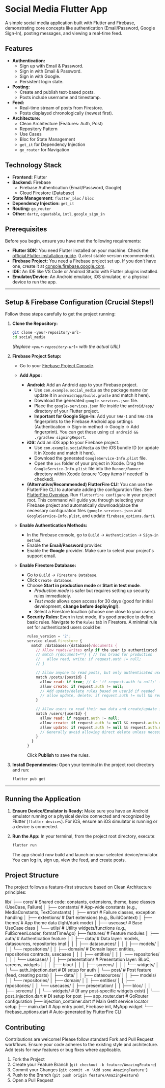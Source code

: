 # Social Media Flutter App

A simple social media application built with Flutter and Firebase, demonstrating core concepts like authentication (Email/Password, Google Sign-In), posting messages, and viewing a real-time feed.

## Features

*   **Authentication:**
    *   Sign up with Email & Password.
    *   Sign in with Email & Password.
    *   Sign in with Google.
    *   Persistent login state.
*   **Posting:**
    *   Create and publish text-based posts.
    *   Posts include username and timestamp.
*   **Feed:**
    *   Real-time stream of posts from Firestore.
    *   Posts displayed chronologically (newest first).
*   **Architecture:**
    *   Clean Architecture (Features: Auth, Post)
    *   Repository Pattern
    *   Use Cases
    *   Bloc for State Management
    *   `get_it` for Dependency Injection
    *   `go_router` for Navigation

## Technology Stack

*   **Frontend:** Flutter
*   **Backend:** Firebase
    *   Firebase Authentication (Email/Password, Google)
    *   Cloud Firestore (Database)
*   **State Management:** `flutter_bloc` / `bloc`
*   **Dependency Injection:** `get_it`
*   **Routing:** `go_router`
*   **Other:** `dartz`, `equatable`, `intl`, `google_sign_in`


## Prerequisites

Before you begin, ensure you have met the following requirements:

*   **Flutter SDK:** You need Flutter installed on your machine. Check the [official Flutter installation guide](https://flutter.dev/docs/get-started/install). (Latest stable version recommended).
*   **Firebase Project:** You need a Firebase project set up. If you don't have one, create it at [console.firebase.google.com](https://console.firebase.google.com/).
*   **IDE:** An IDE like VS Code or Android Studio with Flutter plugins installed.
*   **Emulator/Device:** An Android emulator, iOS simulator, or a physical device to run the app.

---

## Setup & Firebase Configuration (Crucial Steps!)

Follow these steps carefully to get the project running:

1.  **Clone the Repository:**
    ```bash
    git clone <your-repository-url>
    cd social_media
    ```
    *(Replace `<your-repository-url>` with the actual URL)*

2.  **Firebase Project Setup:**
    *   Go to your [Firebase Project Console](https://console.firebase.google.com/).
    *   **Add Apps:**
        *   **Android:** Add an Android app to your Firebase project.
            *   Use `com.example.social_media` as the package name (or update it in `android/app/build.gradle` and match it here).
            *   Download the generated `google-services.json` file.
            *   Place the `google-services.json` file inside the `android/app/` directory of your Flutter project.
            *   **Important for Google Sign-In:** Add your `SHA-1` and `SHA-256` fingerprints to the Firebase Android app settings (Authentication -> Sign-in method -> Google -> Add fingerprint). You can get these using `cd android && ./gradlew signingReport`.
        *   **iOS:** Add an iOS app to your Firebase project.
            *   Use `com.example.socialMedia` as the iOS bundle ID (or update it in Xcode and match it here).
            *   Download the generated `GoogleService-Info.plist` file.
            *   Open the `ios` folder of your project in Xcode. Drag the `GoogleService-Info.plist` file into the `Runner/Runner` directory within Xcode (ensure 'Copy items if needed' is checked).
        *   **(Alternative/Recommended) FlutterFire CLI:** You can use the FlutterFire CLI to automate adding the configuration files. See [FlutterFire Overview](https://firebase.flutter.dev/docs/overview#installation). Run `flutterfire configure` in your project root. This command will guide you through selecting your Firebase project and automatically download/place the necessary configuration files (`google-services.json` and `GoogleService-Info.plist`, and update `firebase_options.dart`).

    *   **Enable Authentication Methods:**
        *   In the Firebase console, go to `Build` -> `Authentication` -> `Sign-in method`.
        *   Enable the **Email/Password** provider.
        *   Enable the **Google** provider. Make sure to select your project's support email.

    *   **Enable Firestore Database:**
        *   Go to `Build` -> `Firestore Database`.
        *   Click `Create database`.
        *   Choose **Start in production mode** or **Start in test mode**.
            *   *Production mode* is safer but requires setting up security rules immediately.
            *   *Test mode* allows open access for 30 days (good for initial development, **change before deploying!**).
            *   Select a Firestore location (choose one close to your users).
        *   **Security Rules:** Even in test mode, it's good practice to define basic rules. Navigate to the `Rules` tab in Firestore. A minimal rule set for authenticated users could be:
            ```js
            rules_version = '2';
            service cloud.firestore {
              match /databases/{database}/documents {
                // Allow reads/writes only if the user is authenticated
                // match /{document=**} { // Too broad for production
                //   allow read, write: if request.auth != null;
                // }

                // Allow anyone to read posts, but only authenticated users to create
                match /posts/{postId} {
                  allow read: if true; // Or 'if request.auth != null;' if feed should be private
                  allow create: if request.auth != null;
                  // Add update/delete rules based on userId if needed
                  // allow update, delete: if request.auth != null && resource.data.userId == request.auth.uid;
                }

                // Allow users to read their own data and create/update it.
                match /users/{userId} {
                  allow read: if request.auth != null;
                  allow create: if request.auth != null && request.auth.uid == userId;
                  allow update: if request.auth != null && request.auth.uid == userId;
                  // Generally avoid allowing direct delete unless necessary
                }
              }
            }
            ```
            Click **Publish** to save the rules.

3.  **Install Dependencies:**
    Open your terminal in the project root directory and run:
    ```bash
    flutter pub get
    ```

---

## Running the Application

1.  **Ensure Device/Emulator is Ready:** Make sure you have an Android emulator running or a physical device connected and recognized by Flutter (`flutter devices`). For iOS, ensure an iOS simulator is running or a device is connected.

2.  **Run the App:**
    In your terminal, from the project root directory, execute:
    ```bash
    flutter run
    ```

    The app should now build and launch on your selected device/emulator. You can log in, sign up, view the feed, and create posts.

## Project Structure

The project follows a feature-first structure based on Clean Architecture principles:

lib/
├── core/                   # Shared code: constants, extensions, theme, base classes (UseCase, Failure)
│   ├── constants/          # App-wide constants (e.g., MediaConstants, TextConstants)
│   ├── error/              # Failure classes, exception handling
│   ├── extentions/         # Dart extensions (e.g., BuildContext)
│   ├── theme/              # App theme data (light/dark mode)
│   ├── usecase/            # Base UseCase class
│   └── utlis/              # Utility widgets/functions (e.g., FullScreenLoader, formatTimeAgo)
├── features/               # Feature modules
│   ├── auth/               # Authentication feature
│   │   ├── data/           # Data layer: models, datasources, repositories impl
│   │   │   ├── datasources/
│   │   │   ├── models/
│   │   │   └── repositories/
│   │   ├── domain/         # Domain layer: entities, repositories contracts, usecases
│   │   │   ├── entities/
│   │   │   ├── repositories/
│   │   │   └── usecases/
│   │   ├── presentation/   # Presentation layer: BLoC, screens, widgets
│   │   │   ├── bloc/
│   │   │   ├── screens/
│   │   │   └── widgets/
│   │   └── auth_injection.dart # DI setup for auth
│   └── post/               # Post feature (feed, creating posts)
│       ├── data/
│       │   ├── datasources/
│       │   ├── models/
│       │   └── repositories/
│       ├── domain/
│       │   ├── entities/
│       │   ├── repositories/
│       │   └── usecases/
│       ├── presentation/
│       │   ├── bloc/
│       │   ├── screens/
│       │   └── widgets/    # (If any post-specific widgets exist)
│       └── post_injection.dart # DI setup for post
├── app_router.dart         # GoRouter configuration
├── injection_container.dart # Main GetIt service locator setup
├── main.dart               # App entry point, Firebase init, MyApp widget
└── firebase_options.dart   # Auto-generated by FlutterFire CLI

## Contributing

Contributions are welcome! Please follow standard Fork and Pull Request workflows. Ensure your code adheres to the existing style and architecture. Add tests for new features or bug fixes where applicable.

1.  Fork the Project
2.  Create your Feature Branch (`git checkout -b feature/AmazingFeature`)
3.  Commit your Changes (`git commit -m 'Add some AmazingFeature'`)
4.  Push to the Branch (`git push origin feature/AmazingFeature`)
5.  Open a Pull Request
